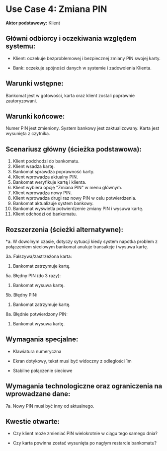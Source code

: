 Use Case 4: Zmiana PIN
=====================

**Aktor podstawowy:** Klient


Główni odbiorcy i oczekiwania względem systemu:
-----------------------------------------------

- Klient: oczekuje bezproblemowej i bezpiecznej zmiany PIN swojej karty.

- Bank: oczekuje spójności danych w systemie i zadowolenia Klienta.


Warunki wstępne:
----------------

Bankomat jest w gotowości, karta oraz klient zostali poprawnie zautoryzowani.

Warunki końcowe:
----------------

Numer PIN jest zmieniony. System bankowy jest zaktualizowany. Karta jest wysunięta z czytnika.

Scenariusz główny (ścieżka podstawowa):
---------------------------------------

  1. Klient podchodzi do bankomatu.
  2. Klient wsadza kartę.
  3. Bankomat sprawdza poprawność karty.
  4. Klient wprowadza aktualny PIN.
  5. Bankomat weryfikuje kartę i klienta.
  6. Klient wybiera opcję "Zmiana PIN" w menu głównym.
  7. Klient wprowadza nowy PIN.
  8. Klient wprowadza drugi raz nowy PIN w celu potwierdzenia.
  9. Bankomat aktualizuje system bankowy.
  10. Bankomat wyświetla potwierdzenie zmiany PIN i wysuwa kartę.
  11. Klient odchodzi od bankomatu.

Rozszerzenia (ścieżki alternatywne):
------------------------------------

 *a. W dowolnym czasie, dotyczy sytuacji kiedy system napotka problem z połączeniem sieciowym bankomat anuluje transakcje i wysuwa kartę.

3a. Fałszywa/zastrzeżona karta:

1. Bankomat zatrzymuje kartę.

5a. Błędny PIN (do 3 razy):

1. Bankomat wysuwa kartę.

5b. Błędny PIN:

1. Bankomat zatrzymuje kartę.

8a. Błędnie potwierdzony PIN:

1. Bankomat wysuwa kartę.

Wymagania specjalne:
--------------------

  - Klawiatura numeryczna

  - Ekran dotykowy, tekst musi być widoczny z odległości 1m

  - Stabilne połączenie sieciowe

Wymagania technologiczne oraz ograniczenia na wprowadzane dane:
---------------------------------------------------------------

7a. Nowy PIN musi być inny od aktualnego.

Kwestie otwarte:
----------------

  - Czy klient może zmieniać PIN wielokrotnie w ciągu tego samego dnia?

  - Czy karta powinna zostać wysunięta po nagłym restarcie bankomatu?
